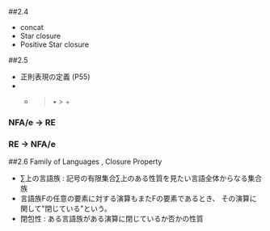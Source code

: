 ##2.4
  * concat
  * Star closure
  * Positive Star closure

##2.5
  * 正則表現の定義 (P55)
  * * > • > +

### NFA/e -> RE

### RE -> NFA/e

##2.6 Family of Languages , Closure Property
  * ∑上の言語族 : 記号の有限集合∑上のある性質を見たい言語全体からなる集合族
  * 言語族Fの任意の要素に対する演算もまたFの要素であるとき、
    その演算に関して"閉じている"という。
  * 閉包性 : ある言語族がある演算に閉じているか否かの性質
